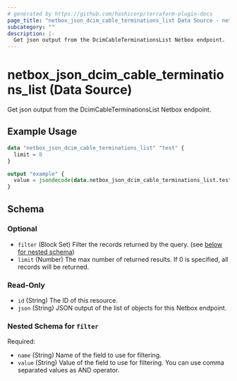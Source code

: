 ```yaml
---
# generated by https://github.com/hashicorp/terraform-plugin-docs
page_title: "netbox_json_dcim_cable_terminations_list Data Source - netbox"
subcategory: ""
description: |-
  Get json output from the DcimCableTerminationsList Netbox endpoint.
---
```


# netbox_json_dcim_cable_terminations_list (Data Source)

Get json output from the DcimCableTerminationsList Netbox endpoint.

## Example Usage

```terraform
data "netbox_json_dcim_cable_terminations_list" "test" {
  limit = 0
}

output "example" {
  value = jsondecode(data.netbox_json_dcim_cable_terminations_list.test.json)
}
```

<!-- schema generated by tfplugindocs -->
## Schema

### Optional

- `filter` (Block Set) Filter the records returned by the query. (see [below for nested schema](#nestedblock--filter))
- `limit` (Number) The max number of returned results. If 0 is specified, all records will be returned.

### Read-Only

- `id` (String) The ID of this resource.
- `json` (String) JSON output of the list of objects for this Netbox endpoint.

<a id="nestedblock--filter"></a>
### Nested Schema for `filter`

Required:

- `name` (String) Name of the field to use for filtering.
- `value` (String) Value of the field to use for filtering. You can use comma separated values as AND operator.
